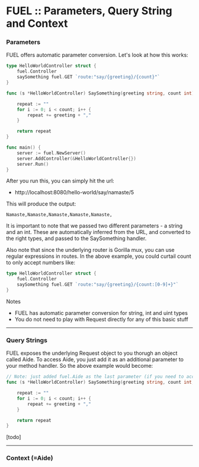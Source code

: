 # FUEL :: Parameters, Query String and Context

### Parameters

FUEL offers automatic parameter conversion. Let's look at how this works:

```go
type HelloWorldController struct {
	fuel.Controller
	saySomething fuel.GET `route:"say/{greeting}/{count}"`
}

func (s *HelloWorldController) SaySomething(greeting string, count int) string {

	repeat := ""
	for i := 0; i < count; i++ {
		repeat += greeting + ","
	}

    return repeat
}

func main() {
	server := fuel.NewServer()
	server.AddController(&HelloWorldController{})
	server.Run()
}
```
After you run this, you can simply hit the url:
 - http://localhost:8080/hello-world/say/namaste/5

This will produce the output:
```
Namaste,Namaste,Namaste,Namaste,Namaste,
```

It is important to note that we passed two different parameters - a string and an int. These are automatically inferred from the URL, and converted to the right types, and passed to the SaySomething handler.

Also note that since the underlying router is Gorilla mux, you can use regular expressions in routes. In the above example, you could curtail count to only accept numbers like:

```go
type HelloWorldController struct {
	fuel.Controller
	saySomething fuel.GET `route:"say/{greeting}/{count:[0-9]+}"`
}
```

Notes
- FUEL has automatic parameter conversion for string, int and uint types
- You do not need to play with Request directly for any of this basic stuff


---

### Query Strings

FUEL exposes the underlying Request object to you thorugh an object called Aide. To access Aide, you just add it as an additional parameter to your method handler. So the above example would become:

```go
// Note: just added fuel.Aide as the last parameter (if you need to access the underlying Request/Response object)
func (s *HelloWorldController) SaySomething(greeting string, count int, a fuel.Aide) string {

	repeat := ""
	for i := 0; i < count; i++ {
		repeat += greeting + ","
	}

    return repeat
}
```



[todo]


---

### Context (=Aide)
